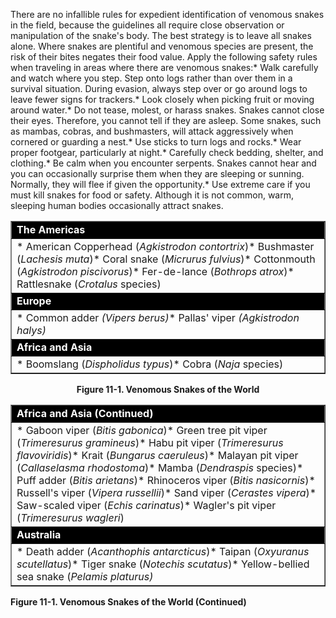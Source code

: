 There are no infallible rules for expedient identification of venomous snakes in the field, because the guidelines all require close observation or manipulation of the snake's body. The best strategy is to leave all snakes alone. Where snakes are plentiful and venomous species are present, the risk of their bites negates their food value. Apply the following safety rules when traveling in areas where there are venomous snakes:* Walk carefully and watch where you step. Step onto logs rather than over them in a survival situation. During evasion, always step over or go around logs to leave fewer signs for trackers.* Look closely when picking fruit or moving around water.* Do not tease, molest, or harass snakes. Snakes cannot close their eyes. Therefore, you cannot tell if they are asleep. Some snakes, such as mambas, cobras, and bushmasters, will attack aggressively when cornered or guarding a nest.* Use sticks to turn logs and rocks.* Wear proper footgear, particularly at night.* Carefully check bedding, shelter, and clothing.* Be calm when you encounter serpents. Snakes cannot hear and you can occasionally surprise them when they are sleeping or sunning. Normally, they will flee if given the opportunity.* Use extreme care if you must kill snakes for food or safety. Although it is not common, warm, sleeping human bodies occasionally attract snakes.<center><a name="fig11-1"></a><table cellspacing="0" cellpadding="7" border="1" width="426"><tbody><tr><td valign="top" bgcolor="#000000">**<font color="#ffffff">The Americas</font>**</td></tr><tr><td valign="top">*  American Copperhead (_Agkistrodon contortrix_)*  Bushmaster (_Lachesis muta_)*  Coral snake (_Micrurus fulvius_)*  Cottonmouth (_Agkistrodon piscivorus_)*  Fer-de-lance (_Bothrops atrox_)*  Rattlesnake (_Crotalus_ species)</td></tr><tr><td valign="top" bgcolor="#000000">**<font color="#ffffff">Europe</font>**</td></tr><tr><td valign="top">*  Common adder _(Vipers berus)_*  Pallas' viper _(Agkistrodon halys)_</td></tr><tr><td valign="top" bgcolor="#000000">**<font color="#ffffff">Africa and Asia</font>**</td></tr><tr><td valign="top">*  Boomslang (_Dispholidus typus_)*  Cobra (_Naja_ species)</td></tr></tbody></table>**Figure 11-1\. Venomous Snakes of the World**<table cellspacing="0" cellpadding="7" border="1" width="426"><tbody><tr><td valign="top" bgcolor="#000000">**<font color="#ffffff">Africa and Asia (Continued)</font>**</td></tr><tr><td valign="top">*  Gaboon viper (_Bitis gabonica_)*  Green tree pit viper (_Trimeresurus gramineus_)*  Habu pit viper (_Trimeresurus flavoviridis_)*  Krait (_Bungarus caeruleus_)*  Malayan pit viper (_Callaselasma rhodostoma_)*  Mamba (_Dendraspis_ species)*  Puff adder (_Bitis arietans_)*  Rhinoceros viper (_Bitis nasicornis_)*  Russell's viper (_Vipera russellii_)*  Sand viper (_Cerastes vipera_)*  Saw-scaled viper (_Echis carinatus_)*  Wagler's pit viper (_Trimeresurus wagleri_)</td></tr><tr><td valign="top" bgcolor="#000000">**<font color="#ffffff">Australia</font>**</td></tr><tr><td valign="top">*  Death adder (_Acanthophis antarcticus_)*  Taipan (_Oxyuranus scutellatus_)*  Tiger snake (_Notechis scutatus_)*  Yellow-bellied sea snake (_Pelamis platurus)_</td></tr></tbody></table></center>**Figure 11-1\. Venomous Snakes of the World (Continued)**